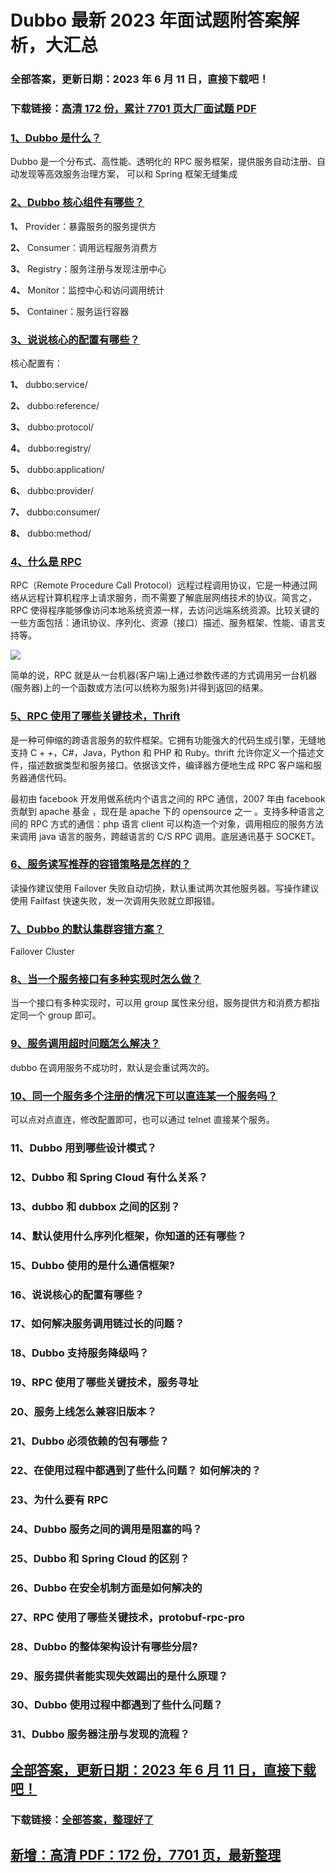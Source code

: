 # Dubbo 最新 2023 年面试题附答案解析，大汇总

### 全部答案，更新日期：2023 年 6 月 11 日，直接下载吧！

### 下载链接：[高清 172 份，累计 7701 页大厂面试题 PDF](https://gitlab.gaorta.com/devteam/learning-journey/study-materials-collection/-/tree/master/docs/index.md)

### [1、Dubbo 是什么？](https://gitlab.gaorta.com/devteam/learning-journey/study-materials-collection/-/tree/master/docs/Dubbo/Dubbo最新2021年面试题附答案解析，大汇总.md#1dubbo-是什么)

Dubbo 是一个分布式、高性能、透明化的 RPC 服务框架，提供服务自动注册、自动发现等高效服务治理方案， 可以和 Spring 框架无缝集成

### [2、Dubbo 核心组件有哪些？](https://gitlab.gaorta.com/devteam/learning-journey/study-materials-collection/-/tree/master/docs/Dubbo/Dubbo最新2021年面试题附答案解析，大汇总.md#2dubbo-核心组件有哪些)

**1、** Provider：暴露服务的服务提供方

**2、** Consumer：调用远程服务消费方

**3、** Registry：服务注册与发现注册中心

**4、** Monitor：监控中心和访问调用统计

**5、** Container：服务运行容器

### [3、说说核心的配置有哪些？](https://gitlab.gaorta.com/devteam/learning-journey/study-materials-collection/-/tree/master/docs/Dubbo/Dubbo最新2021年面试题附答案解析，大汇总.md#3说说核心的配置有哪些)

核心配置有：

**1、** dubbo:service/

**2、** dubbo:reference/

**3、** dubbo:protocol/

**4、** dubbo:registry/

**5、** dubbo:application/

**6、** dubbo:provider/

**7、** dubbo:consumer/

**8、** dubbo:method/

### [4、什么是 RPC](https://gitlab.gaorta.com/devteam/learning-journey/study-materials-collection/-/tree/master/docs/Dubbo/Dubbo最新2021年面试题附答案解析，大汇总.md#4什么是rpc)

RPC（Remote Procedure Call Protocol）远程过程调用协议，它是一种通过网络从远程计算机程序上请求服务，而不需要了解底层网络技术的协议。简言之，RPC 使得程序能够像访问本地系统资源一样，去访问远端系统资源。比较关键的一些方面包括：通讯协议、序列化、资源（接口）描述、服务框架、性能、语言支持等。

![](https://gitee.com/souyunkutech/souyunku-home/raw/master/images/souyunku-web/2020/5/2/026/54/80_3.png#alt=80%5C_3.png)

简单的说，RPC 就是从一台机器(客户端)上通过参数传递的方式调用另一台机器(服务器)上的一个函数或方法(可以统称为服务)并得到返回的结果。

### [5、RPC 使用了哪些关键技术，Thrift](https://gitlab.gaorta.com/devteam/learning-journey/study-materials-collection/-/tree/master/docs/Dubbo/Dubbo最新2021年面试题附答案解析，大汇总.md#5rpc使用了哪些关键技术thrift)

是一种可伸缩的跨语言服务的软件框架。它拥有功能强大的代码生成引擎，无缝地支持 C + +，C#，Java，Python 和 PHP 和 Ruby。thrift 允许你定义一个描述文件，描述数据类型和服务接口。依据该文件，编译器方便地生成 RPC 客户端和服务器通信代码。

最初由 facebook 开发用做系统内个语言之间的 RPC 通信，2007 年由 facebook 贡献到 apache 基金 ，现在是 apache 下的 opensource 之一 。支持多种语言之间的 RPC 方式的通信：php 语言 client 可以构造一个对象，调用相应的服务方法来调用 java 语言的服务，跨越语言的 C/S RPC 调用。底层通讯基于 SOCKET。

### [6、服务读写推荐的容错策略是怎样的？](https://gitlab.gaorta.com/devteam/learning-journey/study-materials-collection/-/tree/master/docs/Dubbo/Dubbo最新2021年面试题附答案解析，大汇总.md#6服务读写推荐的容错策略是怎样的)

读操作建议使用 Failover 失败自动切换，默认重试两次其他服务器。写操作建议使用 Failfast 快速失败，发一次调用失败就立即报错。

### [7、Dubbo 的默认集群容错方案？](https://gitlab.gaorta.com/devteam/learning-journey/study-materials-collection/-/tree/master/docs/Dubbo/Dubbo最新2021年面试题附答案解析，大汇总.md#7dubbo-的默认集群容错方案)

Failover Cluster

### [8、当一个服务接口有多种实现时怎么做？](https://gitlab.gaorta.com/devteam/learning-journey/study-materials-collection/-/tree/master/docs/Dubbo/Dubbo最新2021年面试题附答案解析，大汇总.md#8当一个服务接口有多种实现时怎么做)

当一个接口有多种实现时，可以用 group 属性来分组，服务提供方和消费方都指定同一个 group 即可。

### [9、服务调用超时问题怎么解决？](https://gitlab.gaorta.com/devteam/learning-journey/study-materials-collection/-/tree/master/docs/Dubbo/Dubbo最新2021年面试题附答案解析，大汇总.md#9服务调用超时问题怎么解决)

dubbo 在调用服务不成功时，默认是会重试两次的。

### [10、同一个服务多个注册的情况下可以直连某一个服务吗？](https://gitlab.gaorta.com/devteam/learning-journey/study-materials-collection/-/tree/master/docs/Dubbo/Dubbo最新2021年面试题附答案解析，大汇总.md#10同一个服务多个注册的情况下可以直连某一个服务吗)

可以点对点直连，修改配置即可，也可以通过 telnet 直接某个服务。

### 11、Dubbo 用到哪些设计模式？

### 12、Dubbo 和 Spring Cloud 有什么关系？

### 13、dubbo 和 dubbox 之间的区别？

### 14、默认使用什么序列化框架，你知道的还有哪些？

### 15、Dubbo 使用的是什么通信框架?

### 16、说说核心的配置有哪些？

### 17、如何解决服务调用链过长的问题？

### 18、Dubbo 支持服务降级吗？

### 19、RPC 使用了哪些关键技术，服务寻址

### 20、服务上线怎么兼容旧版本？

### 21、Dubbo 必须依赖的包有哪些？

### 22、在使用过程中都遇到了些什么问题？ 如何解决的？

### 23、为什么要有 RPC

### 24、Dubbo 服务之间的调用是阻塞的吗？

### 25、Dubbo 和 Spring Cloud 的区别？

### 26、Dubbo 在安全机制方面是如何解决的

### 27、RPC 使用了哪些关键技术，protobuf-rpc-pro

### 28、Dubbo 的整体架构设计有哪些分层?

### 29、服务提供者能实现失效踢出的是什么原理？

### 30、Dubbo 使用过程中都遇到了些什么问题？

### 31、Dubbo 服务器注册与发现的流程？

## [全部答案，更新日期：2023 年 6 月 11 日，直接下载吧！](https://gitlab.gaorta.com/devteam/learning-journey/study-materials-collection/-/tree/master/docs/daan.md)

### 下载链接：[全部答案，整理好了](https://gitlab.gaorta.com/devteam/learning-journey/study-materials-collection/-/tree/master/docs/daan.md)

## [新增：高清 PDF：172 份，7701 页，最新整理](https://gitlab.gaorta.com/devteam/learning-journey/study-materials-collection/-/tree/master/docs/daan.md)
